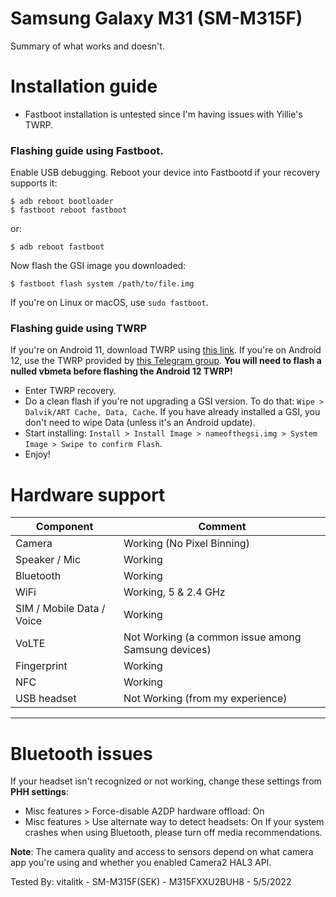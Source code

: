 # Samsung Galaxy M31 (SM-M315F)
Summary of what works and doesn't.
# Installation guide
* Fastboot installation is untested since I'm having issues with Yillie's TWRP.
### Flashing guide using Fastboot.
Enable USB debugging. Reboot your device into Fastbootd if your recovery supports it:
  ```
  $ adb reboot bootloader
  $ fastboot reboot fastboot
  ```
or:
  ```
  $ adb reboot fastboot
  ```
Now flash the GSI image you downloaded:
  ```
  $ fastboot flash system /path/to/file.img
  ```
If you're on Linux or macOS, use `sudo fastboot`.
### Flashing guide using TWRP
If you're on Android 11, download TWRP using [this link](https://github.com/soulr344/android_device_samsung_m31). If you're on Android 12, use the TWRP provided by [this Telegram group](https://t.me/galaxym31development). **You will need to flash a nulled vbmeta before flashing the Android 12 TWRP!**
* Enter TWRP recovery.
* Do a clean flash if you're not upgrading a GSI version. To do that: `Wipe > Dalvik/ART Cache, Data, Cache`. If you have already installed a GSI, you don't need to wipe Data (unless it's an Android update).
* Start installing: `Install > Install Image > nameofthegsi.img > System Image > Swipe to confirm Flash`.
* Enjoy!
# Hardware support

| Component                 |      Comment                                              |
|---------------------------|-----------------------------------------------------------|
| Camera                    | Working  (No Pixel Binning)                               |
| Speaker / Mic             | Working                                                   |
| Bluetooth                 | Working                                                   |
| WiFi                      | Working, 5 & 2.4 GHz                                      |
| SIM / Mobile Data / Voice | Working                                                   |
| VoLTE                     | Not Working (a common issue among Samsung devices)        |
| Fingerprint               | Working                                                   |
| NFC                       | Working                                                   |
| USB headset               | Not Working (from my experience)                          |
---
# Bluetooth issues
If your headset isn't recognized or not working, change these settings from **PHH settings**:
* Misc features > Force-disable A2DP hardware offload: On
* Misc features > Use alternate way to detect headsets: On
If your system crashes when using Bluetooth, please turn off media recommendations. 

**Note**: The camera quality and access to sensors depend on what camera app you're using and whether you enabled Camera2 HAL3 API.

Tested By: vitalitk - SM-M315F(SEK) - M315FXXU2BUH8 - 5/5/2022